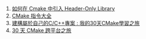 1. [如何在 Cmake 中引入 Header-Only Library](https://tigercosmos.xyz/post/2022/12/c++/cmake-include-header-only-library/)
2. [CMake 指令大全](https://hackmd.io/@be2455/r19cLZHsn)
3. [建構屬於自己的C/C++專案 : 我的30天CMake學習之旅 ](https://ithelp.ithome.com.tw/users/20162026/ironman/6715)
4. [30 天 CMake 跨平台之旅](https://ithelp.ithome.com.tw/users/20161950/ironman/6278)